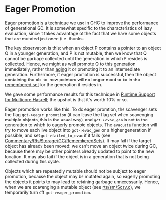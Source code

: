 # Eager Promotion


Eager promotion is a technique we use in GHC to improve the performance of generational GC.  It is somewhat specific to the characteristics of lazy evaluation, since it takes advantage of the fact that we have some objects that are mutated just once (i.e. thunks).


The key observation is this: when an object P contains a pointer to an object Q in a younger generation, and P is not mutable, then we know that Q cannot be garbage collected until the generation in which P resides is collected.  Hence, we might as well promote Q to this generation immediately, rather than [aging](commentary/rts/storage/gc/aging) it or promoting it to an intermediate generation.  Furthermore, if eager promotion is successful, then the object containing the old-to-new pointers will no longer need to be in the  [remembered set](commentary/rts/storage/gc/remembered-sets) for the generation it resides in.


We gave some performance results for this technique in [ Runtime Support for Multicore Haskell](http://community.haskell.org/~simonmar/papers/multicore-ghc.pdf); the upshot is that it's worth 10% or so.


Eager promotion works like this.  To do eager promtion, the scavenger sets the flag `gct->eager_promotion` (it can leave the flag set when scavenging multiple objects, this is the usual way), and `gct->evac_gen` is set to the generation to which to eagerly promote objects.  The `evacuate` function will try to move each live object into `gct->evac_gen` or a higher generation if possible, and set `gct->failed_to_evac` if it fails (see [Commentary/Rts/Storage/GC/RememberedSets](commentary/rts/storage/gc/remembered-sets)).  It may fail if the target object has already been moved: we can't move an object twice during GC, because there may be other pointers already updated to point to the new location.  It may also fail if the object is in a generation that is not being collected during this cycle.


Objects which are repeatedly mutable should not be subject to eager promotion, because the object may be mutated again, so eagerly promoting the objects it points to may lead to retaining garbage unnecessarily.  Hence, when we are scavenging a mutable object (see [rts/sm/Scav.c](/trac/ghc/browser/ghc/rts/sm/Scav.c)), we temporarily turn off `gct->eager_promotion`.
